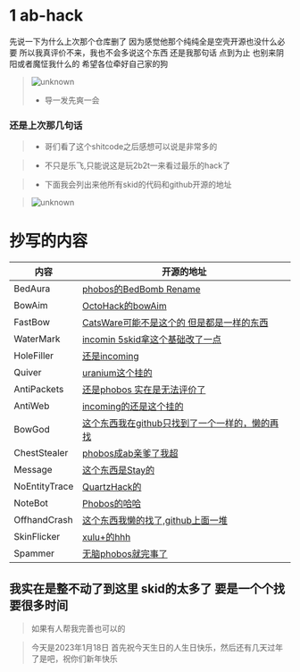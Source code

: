 #   1 ab-hack
 先说一下为什么上次那个仓库删了
 因为感觉他那个纯纯全是空壳开源也没什么必要
 所以我真评价不来，我也不会多说这个东西 还是我那句话 点到为止 也别来阴阳或者魔怔我什么的 希望各位牵好自己家的狗
>![unknown](https://i.postimg.cc/c46DVjpG/9-A-Z4-ZWC-BR38-EEXJCX.png)
> - 导一发先爽一会
### 还是上次那几句话

>- 哥们看了这个shitcode之后感想可以说是非常多的

>- 不只是乐飞,只能说这是玩2b2t一来看过最乐的hack了

> - 下面我会列出来他所有skid的代码和github开源的地址

>![unknown](https://i.postimg.cc/3JQ5cQ1k/FZ-UM8-JGRW-3-3-FHCOWBR.jpg)

# 抄写的内容
| 内容            | 开源的地址                                                                                                                                                                                                   |
|---------------|---------------------------------------------------------------------------------------------------------------------------------------------------------------------------------------------------------|
| BedAura       | [phobos的BedBomb Rename](https://github.com/The-Gopro336-Archive/CLEAN_Phobos_1.9.0-BUILDABLE-SRC/blob/main/src/main/java/me/earth/phobos/features/modules/combat/BedBomb.java)                          |
| BowAim        | [OctoHack的bowAim](https://github.com/Simple-Github-ORG/OctoHack-SRC/blob/d77ebe51395d25e1cefbea3eba4103e4b7bceb70/me/primooctopus33/octohack/client/modules/combat/BowAim.java)                         |
| FastBow       | [CatsWare可能不是这个的 但是都是一样的东西](https://github.com/CatsAreGood1337/CatsWare/blob/97534e0974e9b00612e9142ec899115be7699d4f/src/main/java/cats/gg/CatsWare/modules/PVP/FastBow.java)                          |
| WaterMark     | [incomin 5skid拿这个基础改了一点](https://github.com/HausemasterIssue/Incoming/blob/1c047ede5c70157f3b6e38a7a9385618bb49b631/src/main/java/me/alpha432/oyvey/features/modules/client/CSGOWatermark.java)         |
| HoleFiller    | [还是incoming](https://github.com/HausemasterIssue/Incoming/blob/1c047ede5c70157f3b6e38a7a9385618bb49b631/src/main/java/me/alpha432/oyvey/features/modules/combat/HoleFiller.java)                        |
| Quiver        | [uranium这个挂的](https://github.com/maywr/uranium/blob/ddd4aa4f2202b86e528719ec3404fb718195f7c2/src/main/java/me/alpha432/oyvey/features/modules/combat/Quiver.java)                                       |
| AntiPackets   | [还是phobos 实在是无法评价了](https://github.com/chris2rich/06dware/blob/439c97e2bfb8b652992983351434ffb3ea3c54f3/me/earth/phobos/features/module/misc/AntiPackets.java)                                          |
| AntiWeb       | [incoming的还是这个挂的](https://github.com/HausemasterIssue/Incoming/blob/1c047ede5c70157f3b6e38a7a9385618bb49b631/src/main/java/me/alpha432/oyvey/features/modules/movement/AntiWeb.java)                    |
| BowGod        | [这个东西我在github只找到了一个一样的，懒的再找](https://github.com/HanFenga/MoodHack/blob/bfd60d061ccb5fb212a7b733c8caff9e4904c9b4/src/main/java/dev/hanfeng/zhebushigudu/xufangggg/features/modules/combat/EliteBow.java) |
| ChestStealer  | [phobos成ab亲爹了我超](https://github.com/MHFNaN/yeye/blob/1a9aca370793416d7ad1661265c0d21e00596f21/src/main/java/me/earth/phobos/features/modules/berry/ChestStealer.java)                                   |
| Message       | [这个东西是Stay的](https://github.com/Logging4J/StayClient-Clowns/blob/master/me/alpha432/stay/features/modules/misc/Message.java)                                                                            |
| NoEntityTrace | [QuartzHack的](https://github.com/TinyHerm/QuartzHack/blob/9dbcd9b7cbc41fc7c38a248e264656281bd53e3d/src/main/java/me/mohalk/banzem/features/modules/player/NoEntityTrace.java)                           |
| NoteBot              | [Phobos的哈哈](https://github.com/h0rb/Phobos-1.9.0-Better-Compatibility/blob/32c2fa50d48cbeac0723c7ef67f480ca0c71fcca/src/main/java/me/earth/phobos/features/modules/misc/NoteBot.java)                   |
| OffhandCrash             | [这个东西我懒的找了,github上面一堆](https://github.com/search?p=5&q=OffhandCrash&type=Code)                                                                                                                          |
| SkinFlicker              | [xulu+的hhh](https://github.com/Elementars/Xulu-v1.5.2/blob/d2d1e1c5679f0815fc921377be6bba4699c4b566/xuluv1.5.2/com/elementars/eclient/module/misc/SkinFlicker.java)                                     |
| Spammer              | [无脑phobos就完事了](https://github.com/Hqrion-Clientz/Phobos-1.9.0-BUILDABLE-SRC/blob/main/src/main/java/me/earth/phobos/features/modules/misc/Spammer.java)                                                                                                                                                                                  |
## 我实在是整不动了到这里 skid的太多了 要是一个个找要很多时间
> 如果有人帮我完善也可以的

> 今天是2023年1月18日 首先祝今天生日的人生日快乐，然后还有几天过年了是吧，祝你们新年快乐

